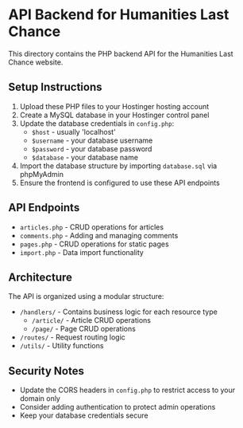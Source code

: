 
# API Backend for Humanities Last Chance

This directory contains the PHP backend API for the Humanities Last Chance website.

## Setup Instructions

1. Upload these PHP files to your Hostinger hosting account
2. Create a MySQL database in your Hostinger control panel
3. Update the database credentials in `config.php`:
   - `$host` - usually 'localhost'
   - `$username` - your database username
   - `$password` - your database password
   - `$database` - your database name
4. Import the database structure by importing `database.sql` via phpMyAdmin
5. Ensure the frontend is configured to use these API endpoints

## API Endpoints

- `articles.php` - CRUD operations for articles
- `comments.php` - Adding and managing comments
- `pages.php` - CRUD operations for static pages
- `import.php` - Data import functionality

## Architecture

The API is organized using a modular structure:
- `/handlers/` - Contains business logic for each resource type
  - `/article/` - Article CRUD operations
  - `/page/` - Page CRUD operations
- `/routes/` - Request routing logic
- `/utils/` - Utility functions

## Security Notes

- Update the CORS headers in `config.php` to restrict access to your domain only
- Consider adding authentication to protect admin operations
- Keep your database credentials secure

